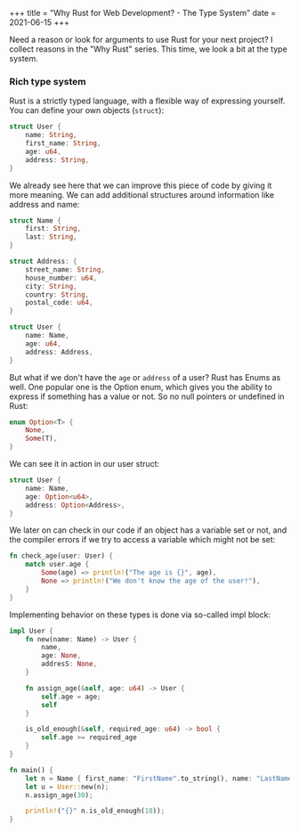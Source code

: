 +++
title = "Why Rust for Web Development? - The Type System"
date = 2021-06-15
+++

Need a reason or look for arguments to use Rust for your next project? I collect reasons in the "Why Rust" series. This time, we look a bit at the type system.

### Rich type system

Rust is a strictly typed language, with a flexible way of expressing yourself. You can define your own objects (`struct`):

```rust
struct User {
    name: String,
    first_name: String,
    age: u64,
    address: String,
}
```

We already see here that we can improve this piece of code by giving it more meaning. We can add additional structures around information like address and name:

```rust
struct Name {
    first: String,
    last: String,
}

struct Address: {
    street_name: String,
    house_number: u64,
    city: String,
    country: String,
    postal_code: u64,
}

struct User {
    name: Name,
    age: u64,
    address: Address,
}

```

But what if we don't have the `age` or `address` of a user? Rust has Enums as well. One popular one is the Option enum, which gives you the ability to express if something has a value or not. So no null pointers or undefined in Rust:

```rust
enum Option<T> {
    None,
    Some(T),
}
```

We can see it in action in our user struct:

```rust
struct User {
    name: Name,
    age: Option<u64>,
    address: Option<Address>,
}
```

We later on can check in our code if an object has a variable set or not, and the compiler errors if we try to access a variable which might not be set:

```rust
fn check_age(user: User) {
    match user.age {
        Some(age) => println!("The age is {}", age),
        None => println!("We don't know the age of the user!"),
    }
}
```

Implementing behavior on these types is done via so-called impl block:

```rust
impl User {
    fn new(name: Name) -> User {
        name,
        age: None,
        addresS: None,
    }

    fn assign_age(&self, age: u64) -> User {
        self.age = age;
        self
    }

    is_old_enough(&self, required_age: u64) -> bool {
        self.age >= required_age
    }
}

fn main() {
    let n = Name { first_name: "FirstName".to_string(), name: "LastName".to_string() };
    let u = User::new(n);
    n.assign_age(30);

    println!("{}" n.is_old_enough(18));
}

```

